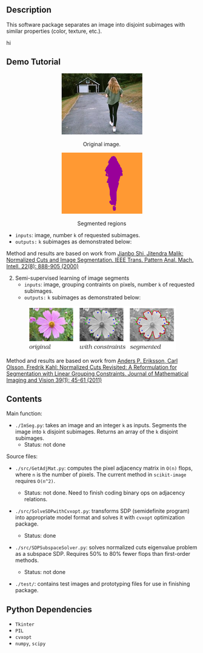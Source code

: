 Description
-----------
This software package separates an image into disjoint subimages with similar properties (color, texture, etc.).

hi


Demo Tutorial
-------------


<p align="center"> 
<img src="person_walking_small.jpg">
</p>
<p align="center">
Original image.
</p>

<p align="center">
<img src="person_walking_seg.png">
</p>
<p align="center">
Segmented regions
</p>


  - `inputs`: image, number `k` of requested subimages.
  - `outputs:` `k` subimages as demonstrated below:





Method and results are based on work from [Jianbo Shi, Jitendra Malik:
Normalized Cuts and Image Segmentation. IEEE Trans. Pattern Anal. Mach. Intell. 22(8): 888-905 (2000)](https://www2.eecs.berkeley.edu/Research/Projects/CS/vision/grouping/papers/sm_pami00.pdf)


2. Semi-supervised learning of image segments 
   - `inputs`: image, grouping contraints on pixels, number `k` of requested subimages.
   - `outputs:` `k` subimages as demonstrated below:

<p align="center">
<img src="flower_segmentation_with_constraints.png">
</p>


Method and results are based on work from [Anders P. Eriksson, Carl Olsson, Fredrik Kahl:
Normalized Cuts Revisited: A Reformulation for Segmentation with Linear Grouping Constraints. Journal of Mathematical Imaging and Vision 39(1): 45-61 (2011)](http://www2.maths.lth.se/vision/publdb/reports/pdf/eriksson-olsson-etal-jmiv-10.pdf)

Contents
--------

Main function:

* `./ImSeg.py`: takes an image and an integer `k` as inputs. Segments the image into `k` disjoint subimages. Returns an array of the `k` disjoint subimages. 
   - Status: not done

Source files:

* `./src/GetAdjMat.py`: computes the pixel adjacency matrix in `O(n)` flops, where `n` is the number of pixels.  The current method in `scikit-image` requires `O(n^2)`.
   - Status: not done.  Need to finish coding binary ops on adjacency relations.

* `./src/SolveSDPwithCvxopt.py`: transforms SDP (semidefinite program) into  appropriate model format and solves it with `cvxopt` optimization package.
   - Status: done

* `./src/SDPSubspaceSolver.py`: solves normalized cuts eigenvalue problem as a subspace SDP.  Requires 50% to 80% fewer flops than first-order methods.  
   - Status: not done

* `./test/`: contains test images and prototyping files for use in finishing package.


Python Dependencies
-------------------
* `Tkinter`
* `PIL`
* `cvxopt`
* `numpy`, `scipy`

